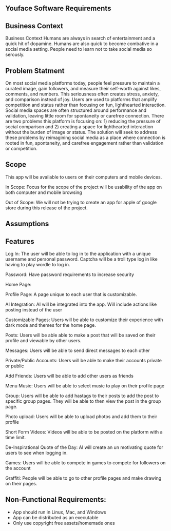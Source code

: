 ## Youface Software Requirements


## Business Context
Business Context
Humans are always in search of entertainment and a quick hit of dopamine. Humans are also
quick to become combative in a social media setting. People need to learn not to take
social media so serously.


## Problem Statment
On most social media platforms today, people feel pressure to maintain a curated image, gain followers, and measure their self-worth against likes, comments, and numbers. This seriousness often creates stress, anxiety, and comparison instead of joy. Users are used to platforms that amplify competition and status rather than focusing on fun, lighthearted interaction. Social media spaces are often structured around performance and validation, leaving little room for spontaneity or carefree connection.
There are two problems this platform is focusing on: 1) reducing the pressure of social comparison and 2) creating a space for lighthearted interaction without the burden of image or status.
The solution will seek to address these problems by reimagining social media as a place where connection is rooted in fun, spontaneity, and carefree engagement rather than validation or competition.


## Scope

This app will be available to users on their computers and mobile devices.

In Scope: Focus for the scope of the project will be usability of the app on both computer and mobile browsing

Out of Scope: We will not be trying to create an app for apple of google store during this release of the project.

## Assumptions

## Features

Log In: The user will be able to log in to the application with a unique username and personal password. Captcha
will be a troll type log in like having to play wordle to log in.

Password: Have password requirements to increase security

Home Page: 

Profile Page: A page unique to each user that is customizable. 

AI Integration: AI will be integrated into the app. Will include actions like posting instead of the user

Customizable Pages: Users will be able to customize their experience with dark mode and themes for the home page.

Posts: Users will be able able to make a post that will be saved on their profile and viewable by other users.

Messages: Users will be able to send direct messages to each other

Private/Public Accounts: Users will be able to make their accounts private or public

Add Friends: Users will be able to add other users as friends

Menu Music: Users will be able to select music to play on their profile page

Group: Users will be able to add hastags to their posts to add the post to specific group pages. They will be able
to then view the post in the group page.

Photo upload: Users will be able to upload photos and add them to their profile

Short Form Videos: Videos will be able to be posted on the platform with a time limit.

De-Inspirational Quote of the Day: AI will create an un motivating quote for users to see when logging in.

Games: Users will be able to compete in games to compete for followers on the account

Graffiti: People will be able to go to other profile pages and make drawing on their pages. 

## Non-Functional Requirements:
- App should run in Linux, Mac, and Windows
- App can be distributed as an executable
- Only use copyright free assets/homemade ones
